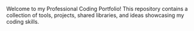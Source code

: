 Welcome to my Professional Coding Portfolio! This repository contains a collection of tools, projects, shared libraries, and ideas showcasing my coding skills.